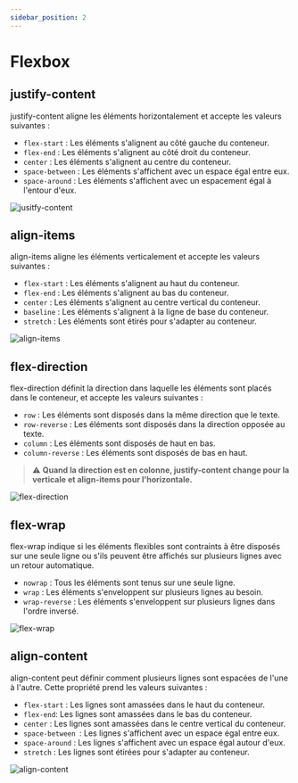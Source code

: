 ```yaml
---
sidebar_position: 2
---
```


# Flexbox

## justify-content

justify-content aligne les éléments horizontalement et accepte les valeurs suivantes :

- `flex-start` : Les éléments s'alignent au côté gauche du conteneur.
- `flex-end` : Les éléments s'alignent au côté droit du conteneur.
- `center` : Les éléments s'alignent au centre du conteneur.
- `space-between` : Les éléments s'affichent avec un espace égal entre eux.
- `space-around` : Les éléments s'affichent avec un espacement égal à l'entour d'eux.

![jusitfy-content](../../static/img/justify-content.png)

## align-items

align-items aligne les éléments verticalement et accepte les valeurs suivantes :

- `flex-start` : Les éléments s'alignent au haut du conteneur.
- `flex-end` : Les éléments s'alignent au bas du conteneur.
- `center` : Les éléments s'alignent au centre vertical du conteneur.
- `baseline` : Les éléments s'alignent à la ligne de base du conteneur.
- `stretch` : Les éléments sont étirés pour s'adapter au conteneur.

![align-items](../../static/img/align-items.png)

## flex-direction

flex-direction définit la direction dans laquelle les éléments sont placés dans le conteneur, et accepte les valeurs suivantes :

- `row` : Les éléments sont disposés dans la même direction que le texte.
- `row-reverse` : Les éléments sont disposés dans la direction opposée au texte.
- `column` : Les éléments sont disposés de haut en bas.
- `column-reverse` : Les éléments sont disposés de bas en haut.

> :warning: **Quand la direction est en colonne, justify-content change pour la verticale et align-items pour l'horizontale.**

![flex-direction](../../static/img/flex-direction.png)

## flex-wrap

flex-wrap indique si les éléments flexibles sont contraints à être disposés sur une seule ligne ou s'ils peuvent être affichés sur plusieurs lignes avec un retour automatique.

- `nowrap` : Tous les éléments sont tenus sur une seule ligne.
- `wrap` : Les éléments s'enveloppent sur plusieurs lignes au besoin.
- `wrap-reverse` : Les éléments s'enveloppent sur plusieurs lignes dans l'ordre inversé.

![flex-wrap](../../static/img/flex-wrap.png)

## align-content

align-content peut définir comment plusieurs lignes sont espacées de l'une à l'autre. Cette propriété prend les valeurs suivantes :

- `flex-start` : Les lignes sont amassées dans le haut du conteneur.
- `flex-end`: Les lignes sont amassées dans le bas du conteneur.
- `center` : Les lignes sont amassées dans le centre vertical du conteneur.
- `space-between `: Les lignes s'affichent avec un espace égal entre eux.
- `space-around` : Les lignes s'affichent avec un espace égal autour d'eux.
- `stretch` : Les lignes sont étirées pour s'adapter au conteneur.

![align-content](../../static/img/align-content.png)
